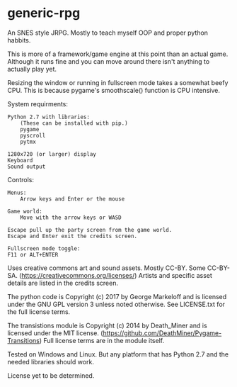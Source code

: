 # generic-rpg
An SNES style JRPG. Mostly to teach myself OOP and proper python habbits.

This is more of a framework/game engine at this point than an actual game.
Although it runs fine and you can move around there isn't anything to actually play yet.

Resizing the window or running in fullscreen mode takes a somewhat beefy CPU.
This is because pygame's smoothscale() function is CPU intensive.

System requirments:

    Python 2.7 with libraries:
        (These can be installed with pip.)
        pygame
        pyscroll
        pytmx
    
    1280x720 (or larger) display
    Keyboard
    Sound output

Controls:
    
    Menus:
        Arrow keys and Enter or the mouse
    
    Game world:
        Move with the arrow keys or WASD
        
    Escape pull up the party screen from the game world.
    Escape and Enter exit the credits screen.
    
    Fullscreen mode toggle:
    F11 or ALT+ENTER

Uses creative commons art and sound assets. Mostly CC-BY. Some CC-BY-SA.
(https://creativecommons.org/licenses/)
Artists and specific asset details are listed in the credits screen.

The python code is Copyright (c) 2017 by George Markeloff and is licensed under the GNU GPL version 3 unless noted otherwise.
See LICENSE.txt for the full license terms.

The transistions module is Copyright (c) 2014 by Death_Miner and is licensed under the MIT license.
(https://github.com/DeathMiner/Pygame-Transitions)
Full license terms are in the module itself.

Tested on Windows and Linux. But any platform that has Python 2.7 and the needed libraries should work.

License yet to be determined.
